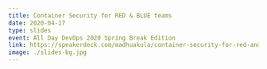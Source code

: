 ```yaml
---
title: Container Security for RED & BLUE teams
date: 2020-04-17
type: slides
event: All Day DevOps 2020 Spring Break Edition
link: https://speakerdeck.com/madhuakula/container-security-for-red-and-blue-teams-all-day-devops-2020-spring-break-edition
image: ./slides-bg.jpg
---
```

